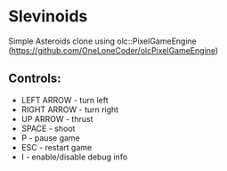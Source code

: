 # Slevinoids
Simple Asteroids clone using olc::PixelGameEngine (https://github.com/OneLoneCoder/olcPixelGameEngine)

## Controls:
* LEFT ARROW   - turn left
* RIGHT ARROW  - turn right
* UP ARROW     - thrust
* SPACE        - shoot
* P            - pause game
* ESC          - restart game
* I            - enable/disable debug info
